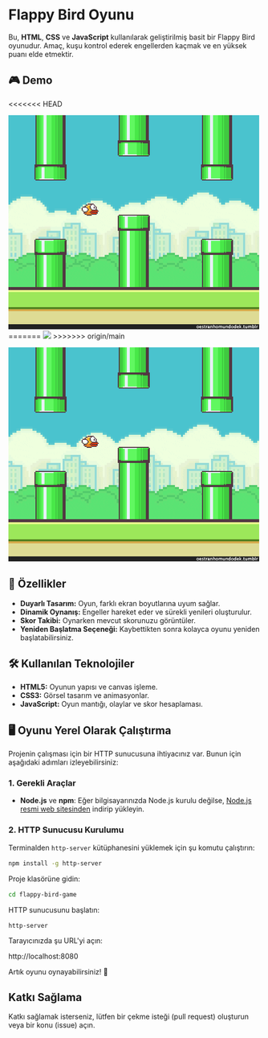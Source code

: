 # Flappy Bird Oyunu

Bu, **HTML**, **CSS** ve **JavaScript** kullanılarak geliştirilmiş basit bir Flappy Bird oyunudur. Amaç, kuşu kontrol ederek engellerden kaçmak ve en yüksek puanı elde etmektir.

## 🎮 Demo

<<<<<<< HEAD

<img src="./flappybirdgif/flappybird.gif" width="500" >
=======
<img src="./flappybirdvideo/flappybird.mp4" width="500">
>>>>>>> origin/main



![Flappy Bird Oynanışı](./flappybirdgif/flappybird.gif)



## 🚀 Özellikler

- **Duyarlı Tasarım:** Oyun, farklı ekran boyutlarına uyum sağlar.
- **Dinamik Oynanış:** Engeller hareket eder ve sürekli yenileri oluşturulur.
- **Skor Takibi:** Oynarken mevcut skorunuzu görüntüler.
- **Yeniden Başlatma Seçeneği:** Kaybettikten sonra kolayca oyunu yeniden başlatabilirsiniz.

## 🛠️ Kullanılan Teknolojiler

- **HTML5:** Oyunun yapısı ve canvas işleme.
- **CSS3:** Görsel tasarım ve animasyonlar.
- **JavaScript:** Oyun mantığı, olaylar ve skor hesaplaması.

## 🖥️ Oyunu Yerel Olarak Çalıştırma

Projenin çalışması için bir HTTP sunucusuna ihtiyacınız var. Bunun için aşağıdaki adımları izleyebilirsiniz:

### 1. Gerekli Araçlar
- **Node.js** ve **npm**: Eğer bilgisayarınızda Node.js kurulu değilse, [Node.js resmi web sitesinden](https://nodejs.org/) indirip yükleyin.

### 2. HTTP Sunucusu Kurulumu
Terminalden `http-server` kütüphanesini yüklemek için şu komutu çalıştırın:

```bash
npm install -g http-server
```
Proje klasörüne gidin:

```bash
cd flappy-bird-game
```
HTTP sunucusunu başlatın:

```bash
http-server
```
Tarayıcınızda şu URL'yi açın:

http://localhost:8080

Artık oyunu oynayabilirsiniz! 🎉

## Katkı Sağlama
Katkı sağlamak isterseniz, lütfen bir çekme isteği (pull request) oluşturun veya bir konu (issue) açın.
